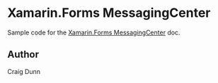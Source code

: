 Xamarin.Forms MessagingCenter
==============

Sample code for the [Xamarin.Forms MessagingCenter](http://developer.xamarin.com/guides/cross-platform/xamarin-forms/messaging-center) doc.


Author
------

Craig Dunn
